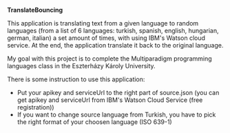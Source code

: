**TranslateBouncing**

This application is translating text from a given language to random languages (from a list of 6 languages: turkish, spanish, english, hungarian, german, italian) a set amount of times, with using IBM's Watson cloud service.
At the end, the application translate it back to the original language.

My goal with this project is to complete the Multiparadigm programming languages class in the Eszterházy Károly University.

There is some instruction to use this application:
- Put your apikey and serviceUrl to the right part of source.json (you can get apikey and serviceUrl from IBM's Watson Cloud Service (free registration))
- If you want to change source language from Turkish, you have to pick the right format of your choosen language (ISO 639-1)